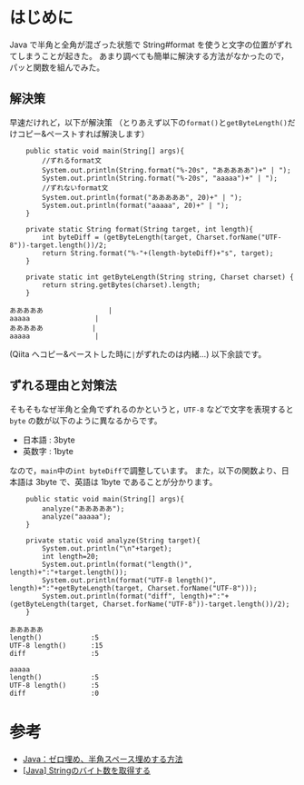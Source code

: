 # はじめに

Java で半角と全角が混ざった状態で String#format を使うと文字の位置がずれてしまうことが起きた。
あまり調べても簡単に解決する方法がなかったので，パッと関数を組んでみた。

## 解決策

早速だけれど，以下が解決策
（とりあえず以下の`format()`と`getByteLength()`だけコピー&ペーストすれば解決します）

```java:main
    public static void main(String[] args){
        //ずれるformat文
        System.out.println(String.format("%-20s", "あああああ")+" | ");
        System.out.println(String.format("%-20s", "aaaaa")+" | ");
        //ずれないformat文
        System.out.println(format("あああああ", 20)+" | ");
        System.out.println(format("aaaaa", 20)+" | ");
    }

    private static String format(String target, int length){
        int byteDiff = (getByteLength(target, Charset.forName("UTF-8"))-target.length())/2;
        return String.format("%-"+(length-byteDiff)+"s", target);
    }

    private static int getByteLength(String string, Charset charset) {
        return string.getBytes(charset).length;
    }
```

```markdown:result
あああああ                | 
aaaaa                | 
あああああ            | 
aaaaa                | 
```

(Qiita へコピー&ペーストした時に`|`がずれたのは内緒...)
以下余談です。

## ずれる理由と対策法

そもそもなぜ半角と全角でずれるのかというと，`UTF-8` などで文字を表現すると`byte` の数が以下のように異なるからです。

* 日本語 : 3byte
* 英数字 : 1byte

なので，`main`中の`int byteDiff`で調整しています。
また，以下の関数より、日本語は 3byte で、英語は 1byte であることが分かります。

```java:analyze
    public static void main(String[] args){
        analyze("あああああ");
        analyze("aaaaa");
    }

    private static void analyze(String target){
        System.out.println("\n"+target);
        int length=20;
        System.out.println(format("length()", length)+":"+target.length());
        System.out.println(format("UTF-8 length()", length)+":"+getByteLength(target, Charset.forName("UTF-8")));
        System.out.println(format("diff", length)+":"+(getByteLength(target, Charset.forName("UTF-8"))-target.length())/2);
    }

```

```markdown:result
あああああ
length()            :5
UTF-8 length()      :15
diff                :5

aaaaa
length()            :5
UTF-8 length()      :5
diff                :0
```


# 参考

* [Java：ゼロ埋め、半角スペース埋めする方法](http://write-remember.com/program/java/format/)
* [[Java] Stringのバイト数を取得する](https://qiita.com/hecateball/items/d0edb6ff65d8f6b18ec4)
